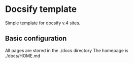 # Docsify template
Simple template for docsify v.4 sites.

## Basic configuration
All pages are stored in the ./docs directory
The homepage is ./docs/HOME.md